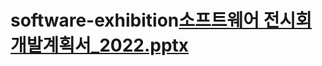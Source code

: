 # software-exhibition[소프트웨어 전시회 개발계획서_2022.pptx](https://github.com/nohhyunju0212/software-exhibition/files/9603766/_2022.pptx)
